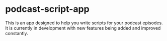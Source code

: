 # podcast-script-app

This is an app designed to help you write scripts for your podcast episodes. It is currently in development with new features being added and improved constantly.

